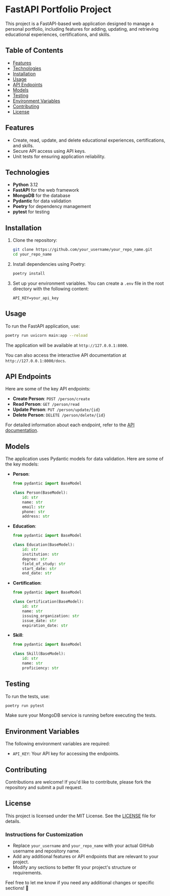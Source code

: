 # FastAPI Portfolio Project

This project is a FastAPI-based web application designed to manage a personal portfolio, including features for adding, updating, and retrieving educational experiences, certifications, and skills.

## Table of Contents

- [Features](#features)
- [Technologies](#technologies)
- [Installation](#installation)
- [Usage](#usage)
- [API Endpoints](#api-endpoints)
- [Models](#models)
- [Testing](#testing)
- [Environment Variables](#environment-variables)
- [Contributing](#contributing)
- [License](#license)

## Features

- Create, read, update, and delete educational experiences, certifications, and skills.
- Secure API access using API keys.
- Unit tests for ensuring application reliability.

## Technologies

- **Python** 3.12
- **FastAPI** for the web framework
- **MongoDB** for the database
- **Pydantic** for data validation
- **Poetry** for dependency management
- **pytest** for testing

## Installation

1. Clone the repository:

   ```bash
   git clone https://github.com/your_username/your_repo_name.git
   cd your_repo_name
   ```

2. Install dependencies using Poetry:

   ```bash
   poetry install
   ```

3. Set up your environment variables. You can create a `.env` file in the root directory with the following content:

   ```plaintext
   API_KEY=your_api_key
   ```

## Usage

To run the FastAPI application, use:

```bash
poetry run uvicorn main:app --reload
```

The application will be available at `http://127.0.0.1:8000`.

You can also access the interactive API documentation at `http://127.0.0.1:8000/docs`.

## API Endpoints

Here are some of the key API endpoints:

- **Create Person**: `POST /person/create`
- **Read Person**: `GET /person/read`
- **Update Person**: `PUT /person/update/{id}`
- **Delete Person**: `DELETE /person/delete/{id}`

For detailed information about each endpoint, refer to the [API documentation](http://127.0.0.1:8000/docs).

## Models

The application uses Pydantic models for data validation. Here are some of the key models:

- **Person**:
  ```python
  from pydantic import BaseModel

  class Person(BaseModel):
      id: str
      name: str
      email: str
      phone: str
      address: str
  ```

- **Education**:
  ```python
  from pydantic import BaseModel

  class Education(BaseModel):
      id: str
      institution: str
      degree: str
      field_of_study: str
      start_date: str
      end_date: str
  ```

- **Certification**:
  ```python
  from pydantic import BaseModel

  class Certification(BaseModel):
      id: str
      name: str
      issuing_organization: str
      issue_date: str
      expiration_date: str
  ```

- **Skill**:
  ```python
  from pydantic import BaseModel

  class Skill(BaseModel):
      id: str
      name: str
      proficiency: str
  ```

## Testing

To run the tests, use:

```bash
poetry run pytest
```

Make sure your MongoDB service is running before executing the tests.

## Environment Variables

The following environment variables are required:

- `API_KEY`: Your API key for accessing the endpoints.

## Contributing

Contributions are welcome! If you'd like to contribute, please fork the repository and submit a pull request.

## License

This project is licensed under the MIT License. See the [LICENSE](LICENSE) file for details.

### Instructions for Customization
- Replace `your_username` and `your_repo_name` with your actual GitHub username and repository name.
- Add any additional features or API endpoints that are relevant to your project.
- Modify any sections to better fit your project's structure or requirements.

Feel free to let me know if you need any additional changes or specific sections! 🥰